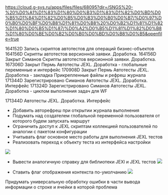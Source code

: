 https://cloud.g-sys.ru/apps/files/files/68095?dir=/SNGS%20-%20%D0%A1%D1%83%D1%80%D0%B3%D1%83%D1%82%D0%BD%D0%B5%D1%84%D1%82%D0%B5%D0%B3%D0%B0%D0%B7/%D0%97%D0%B0%D0%BF%D0%B8%D1%81%D0%B8%20%D0%B2%D1%81%D1%82%D1%80%D0%B5%D1%87/%D0%A2%D0%B5%D1%81%D1%82%D0%B8%D1%80%D0%BE%D0%B2%D0%B0%D0%BD%D0%B8%D0%B5&openfile=true

164152D Запись скриптов автотестов для операций бизнес-объектов
164156D Скрипты автотестов версионной заявки. Доработка.
164156D	Закрыт	Симанов	Скрипты автотестов версионной заявки. Доработка.
167306D	Закрыт	Пермь	Автотесты JEXL. Доработка - глобальные переменные и интерфейс
170908D	Закрыт	Пермь	Автотесты JEXL. Доработка - закладка Прикрепленные файлы и рефреш журнала
171344D	Зарегистрировано	Симанов	Автотесты JEXL. Доработка. Интерфейс
171324D	Зарегистрировано	Симанов	Автотесты JEXL. Доработка - циклом выполнения задач для WF

171344D Автотесты JEXL. Доработка. Интерфейс

- Добавить авторефреш при открытии журнала выполнения
- Подумать над создателем глобальной переменной пользователя от которого будем запускать маршрут
- Ограничить доступ к JEXL скриптам коллекцией пользователей по аналогии с пакетом конфигурации
- Учитывать флаг основное место работы для выполнения JEXL тестов
- Реализовать переход к объекту теста из интерфейса настройки

![](Переход%20к%20объекту%20JEXL-теста.jpg)

- Вывести аналогичную справку для библиотеки JEXl и JEXL тестов
![](Вывести%20аналогичную%20справку%20для%20библиотеки%20JEXl%20и%20JEXL%20тестов.jpg)

- Ставить флаг отображения контекста по-умолчанию
![](Ставить%20флаг%20отображения%20контекста%20по-умолчанию.jpg)



Придумать универсальную обработку ошибки в части вывода информации о строке и ячейки в которой проблема
